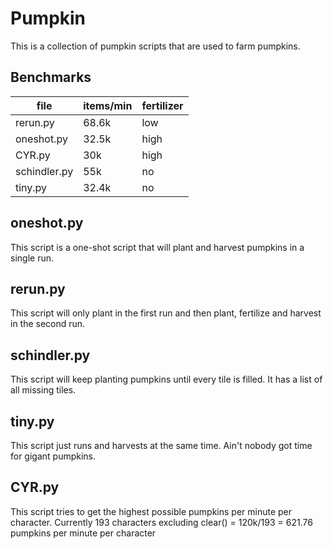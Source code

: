 # Pumpkin
This is a collection of pumpkin scripts that are used to farm pumpkins.

## Benchmarks
| file         | items/min | fertilizer |
| -----------  | --------- | ---------- |
| rerun.py     |  68.6k    | low        |
| oneshot.py   |  32.5k    | high       |
| CYR.py       |  30k      | high       |
| schindler.py |  55k      | no         |
| tiny.py      |  32.4k    | no         |


## oneshot.py
This script is a one-shot script that will plant and harvest pumpkins in a single run.

## rerun.py
This script will only plant in the first run and then plant, fertilize and harvest in the second run.

## schindler.py
This script will keep planting pumpkins until every tile is filled. It has a list of all missing tiles.

## tiny.py
This script just runs and harvests at the same time. Ain't nobody got time for gigant pumpkins.

## CYR.py
This script tries to get the highest possible pumpkins per minute per character.
Currently 193 characters excluding clear() = 120k/193 = 621.76 pumpkins per minute per character
